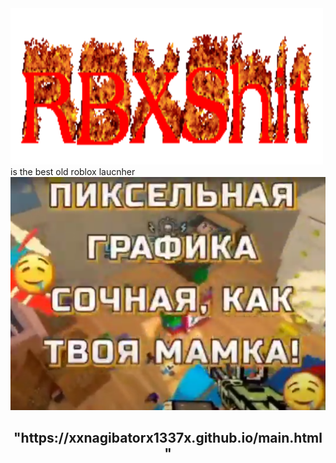 <!DOCTYPE html>
<html lang="en">
<html>
   <head>
      <meta charset="UTF-8">
      
   
   </head>
   <body>
	<img src="images/cooltext433374044286232.gif" width = 500px height = 250px>is the best old roblox laucnher
	<img src="images/ЛЛЛЛЛЛЛЛЛЛ.PNG" class="img2">
     <div align="center" class="content">

   <h2> "https://xxnagibatorx1337x.github.io/main.html" </h2>
